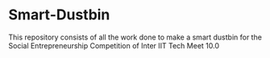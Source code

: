 # Smart-Dustbin
This repository consists of all the work done to make a smart dustbin for the Social Entrepreneurship Competition of Inter IIT Tech Meet 10.0
